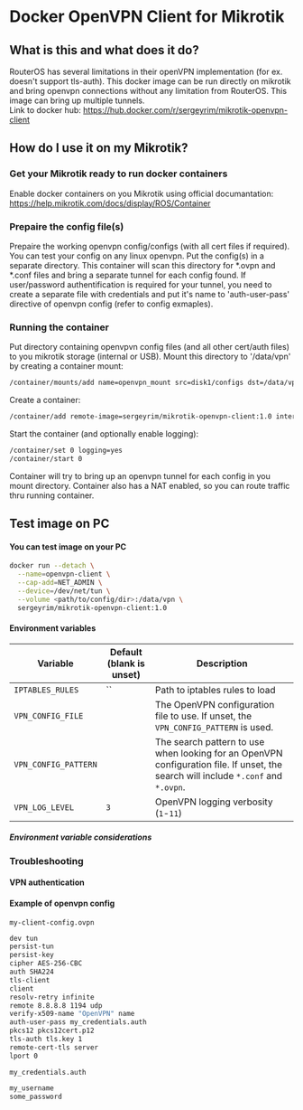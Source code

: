 # Docker OpenVPN Client for Mikrotik
## What is this and what does it do?
RouterOS has several limitations in their openVPN implementation (for ex. doesn't support tls-auth).
This docker image can be run directly on mikrotik and bring openvpn connections without any limitation from RouterOS.
This image can bring up multiple tunnels.  
Link to docker hub: https://hub.docker.com/r/sergeyrim/mikrotik-openvpn-client

## How do I use it on my Mikrotik?
### Get your Mikrotik ready to run docker containers
Enable docker containers on you Mikrotik using official documantation: https://help.mikrotik.com/docs/display/ROS/Container

### Prepaire the config file(s)
Prepaire the working openvpn config/configs (with all cert files if required). You can test your config on any linux openvpn.
Put the config(s) in a separate directory. This container will scan this directory for *.ovpn and *.conf files and bring a separate tunnel for each config found.
If user/password authentification is required for your tunnel, you need to create a separate file with credentials and put it's name to 'auth-user-pass' directive of openvpn config (refer to config exmaples).

### Running the container
Put directory containing openvpvn config files (and all other cert/auth files) to you mikrotik storage (internal or USB).
Mount this directory to '/data/vpn' by creating a container mount:
```bash
/container/mounts/add name=openvpn_mount src=disk1/configs dst=/data/vpn
```
Create a container:
```bash
/container/add remote-image=sergeyrim/mikrotik-openvpn-client:1.0 interface=veth1 mounts=openvpn_mount
```
Start the container (and optionally enable logging):
```bash
/container/set 0 logging=yes
/container/start 0
```
Container will try to bring up an openvpn tunnel for each config in you mount directory.
Container also has a NAT enabled, so you can route traffic thru running container.


## Test image on PC

#### You can test image on your PC
```bash
docker run --detach \
  --name=openvpn-client \
  --cap-add=NET_ADMIN \
  --device=/dev/net/tun \
  --volume <path/to/config/dir>:/data/vpn \
  sergeyrim/mikrotik-openvpn-client:1.0
```


#### Environment variables
| Variable | Default (blank is unset) | Description |
| --- | --- | --- |
| `IPTABLES_RULES` | `` | Path to iptables rules to load |
| `VPN_CONFIG_FILE` | | The OpenVPN configuration file to use. If unset, the `VPN_CONFIG_PATTERN` is used. |
| `VPN_CONFIG_PATTERN` | | The search pattern to use when looking for an OpenVPN configuration file. If unset, the search will include `*.conf` and `*.ovpn`. |
| `VPN_LOG_LEVEL` | `3` | OpenVPN logging verbosity (`1`-`11`) |

##### Environment variable considerations

### Troubleshooting

#### VPN authentication

#### Example of openvpn config
`my-client-config.ovpn`
```bash
dev tun
persist-tun
persist-key
cipher AES-256-CBC
auth SHA224
tls-client
client
resolv-retry infinite
remote 8.8.8.8 1194 udp
verify-x509-name "OpenVPN" name
auth-user-pass my_credentials.auth
pkcs12 pkcs12cert.p12
tls-auth tls.key 1
remote-cert-tls server
lport 0
```

`my_credentials.auth`
```bash
my_username
some_password
```
